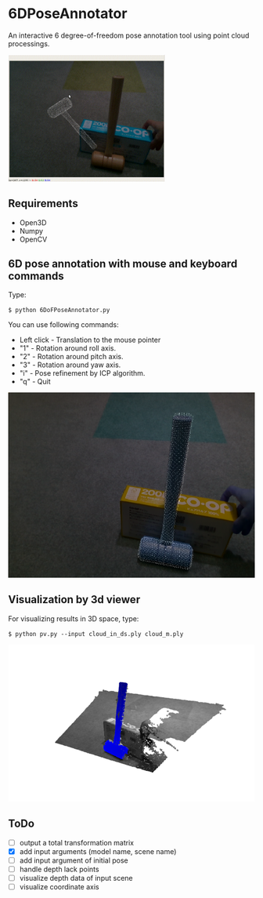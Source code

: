 # 6DPoseAnnotator

An interactive 6 degree-of-freedom pose annotation tool using point cloud processings.

<img src="./data/6DoFAnnotation.gif" width="320px">

## Requirements
- Open3D
- Numpy
- OpenCV

## 6D pose annotation with mouse and keyboard commands

Type:
```
$ python 6DoFPoseAnnotator.py
```

You can use following commands: 

- Left click - Translation to the mouse pointer
- "1" - Rotation around roll axis.
- "2" - Rotation around pitch axis.
- "3" - Rotation around yaw axis.
- "i" - Pose refinement by ICP algorithm.
- "q" - Quit

![2DView](./data/screenshot_2d_view.png)

## Visualization by 3d viewer

For visualizing results in 3D space, type:
```
$ python pv.py --input cloud_in_ds.ply cloud_m.ply
```

![3DView](./data/screenshot_3d_view.png)

## ToDo

- [ ] output a total transformation matrix
- [x] add input arguments (model name, scene name)
- [ ] add input argument of initial pose
- [ ] handle depth lack points 
- [ ] visualize depth data of input scene
- [ ] visualize coordinate axis